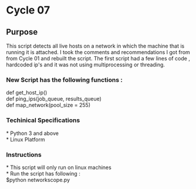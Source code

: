 
<h1>Cycle 07 </h1>
<h2>Purpose</h2>
This script detects all live hosts on a network in which the machine that is running it is attached. I took the comments and recommendations I got from from Cycle 01 and rebuilt the script. The first script had a few lines of code , hardcoded ip's and it was not using multiprocessing or threading.

<h3>New Script has the following functions  :</h3>
def get_host_ip()<br>
def ping_ips(job_queue, results_queue)<br>
def map_network(pool_size = 255)<br>

<h3>Techinical Specifications</h3>
* Python 3 and above <br>
* Linux Platform <br>

<h3>Instructions</h3>
* This script will only run on linux machines <br>
* Run the script has following :<br>
$python networkscope.py 

